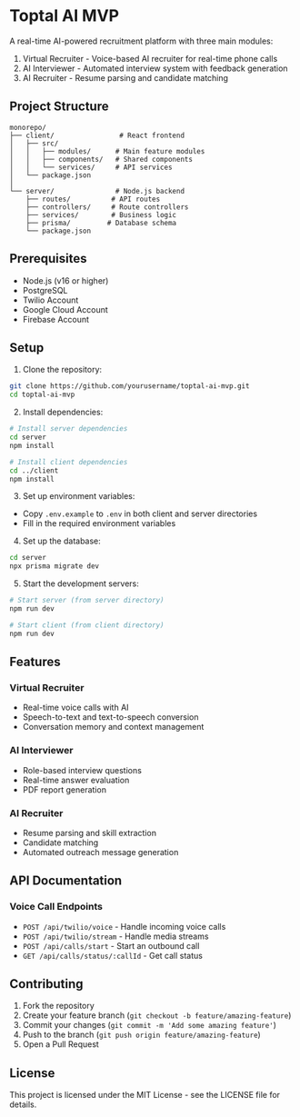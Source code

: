 # Toptal AI MVP

A real-time AI-powered recruitment platform with three main modules:

1. Virtual Recruiter - Voice-based AI recruiter for real-time phone calls
2. AI Interviewer - Automated interview system with feedback generation
3. AI Recruiter - Resume parsing and candidate matching

## Project Structure

```
monorepo/
├── client/                # React frontend
│   ├── src/
│   │   ├── modules/      # Main feature modules
│   │   ├── components/   # Shared components
│   │   └── services/     # API services
│   └── package.json
│
└── server/               # Node.js backend
    ├── routes/          # API routes
    ├── controllers/     # Route controllers
    ├── services/        # Business logic
    ├── prisma/         # Database schema
    └── package.json
```

## Prerequisites

- Node.js (v16 or higher)
- PostgreSQL
- Twilio Account
- Google Cloud Account
- Firebase Account

## Setup

1. Clone the repository:

```bash
git clone https://github.com/yourusername/toptal-ai-mvp.git
cd toptal-ai-mvp
```

2. Install dependencies:

```bash
# Install server dependencies
cd server
npm install

# Install client dependencies
cd ../client
npm install
```

3. Set up environment variables:

- Copy `.env.example` to `.env` in both client and server directories
- Fill in the required environment variables

4. Set up the database:

```bash
cd server
npx prisma migrate dev
```

5. Start the development servers:

```bash
# Start server (from server directory)
npm run dev

# Start client (from client directory)
npm run dev
```

## Features

### Virtual Recruiter

- Real-time voice calls with AI
- Speech-to-text and text-to-speech conversion
- Conversation memory and context management

### AI Interviewer

- Role-based interview questions
- Real-time answer evaluation
- PDF report generation

### AI Recruiter

- Resume parsing and skill extraction
- Candidate matching
- Automated outreach message generation

## API Documentation

### Voice Call Endpoints

- `POST /api/twilio/voice` - Handle incoming voice calls
- `POST /api/twilio/stream` - Handle media streams
- `POST /api/calls/start` - Start an outbound call
- `GET /api/calls/status/:callId` - Get call status

## Contributing

1. Fork the repository
2. Create your feature branch (`git checkout -b feature/amazing-feature`)
3. Commit your changes (`git commit -m 'Add some amazing feature'`)
4. Push to the branch (`git push origin feature/amazing-feature`)
5. Open a Pull Request

## License

This project is licensed under the MIT License - see the LICENSE file for details.

